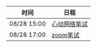 | 时间          | 日程                                                                                                                                                                       |
| ----------- | ------------------------------------------------------------------------------------------------------------------------------------------------------------------------ |
| 08/28 15:00 | [心动网络笔试](https://www.google.com/calendar/event?eid=NjRwbThkYjM2aGlqNmJiMTZzbzMyYjlrNzVnbThiYjFja3BqMmJiNGM0cm00Y2oyNzRwbThvcjM2ayBjNmtlb2lsYWZ2OTlwMTl2bDdmYWlkdThta0Bn) |
| 08/28 17:00 | [zoom笔试](https://www.google.com/calendar/event?eid=NnNwNmFwaG03MHJtYWJiNDZsaTY2YjlrNjBxamdiOXBjNHJqaWI5aGM0cG0yZDFuY29yM2VjcG9jayBjNmtlb2lsYWZ2OTlwMTl2bDdmYWlkdThta0Bn) |